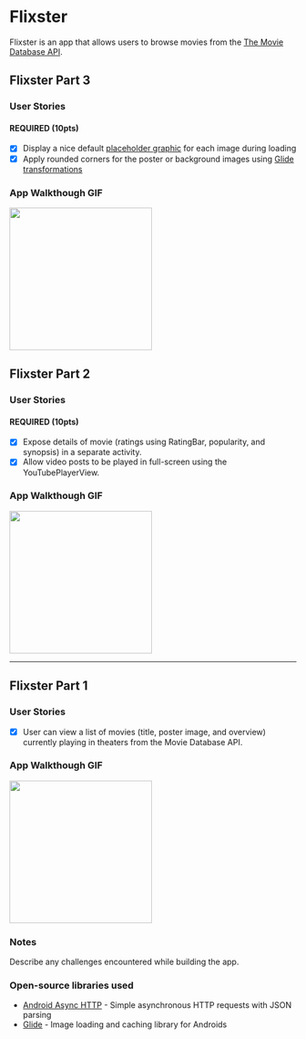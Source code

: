 # Flixster
Flixster is an app that allows users to browse movies from the [The Movie Database API](http://docs.themoviedb.apiary.io/#).


## Flixster Part 3

### User Stories

#### REQUIRED (10pts)
- [x] Display a nice default [placeholder graphic](https://guides.codepath.org/android/Displaying-Images-with-the-Glide-Library#advanced-usage) for each image during loading
- [x] Apply rounded corners for the poster or background images using [Glide transformations](https://guides.codepath.org/android/Displaying-Images-with-the-Glide-Library#transformations)

### App Walkthough GIF

<img src="https://i.imgur.com/jqw6gga.gif" width=250><br>



## Flixster Part 2

### User Stories

#### REQUIRED (10pts)

- [x] Expose details of movie (ratings using RatingBar, popularity, and synopsis) in a separate activity.
- [x]  Allow video posts to be played in full-screen using the YouTubePlayerView.

### App Walkthough GIF

<img src="https://i.imgur.com/SNnb1xb.gif" width=250><br>

---

## Flixster Part 1

### User Stories
- [x] User can view a list of movies (title, poster image, and overview) currently playing in theaters from the Movie Database API.

### App Walkthough GIF

<img src="https://i.imgur.com/VzBB7wc.gif" width=250><br>

### Notes
Describe any challenges encountered while building the app.

### Open-source libraries used

- [Android Async HTTP](https://github.com/codepath/CPAsyncHttpClient) - Simple asynchronous HTTP requests with JSON parsing
- [Glide](https://github.com/bumptech/glide) - Image loading and caching library for Androids
